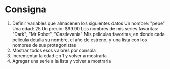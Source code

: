 # Consigna
1) Definir variables que almacenen los siguientes datos
Un nombre: "pepe"
Una edad: 25
Un precio: $99.90
Los nombres de mis series favoritas: "Dark", "Mr Robot", "Castlevania"
Mis peliculas favoritas, en donde cada pelicula detalla su nombre, el año de estreno, y una lista con los nombres de sus protagonistas
2) Mostrar todos esos valores por consola
3) Incrementar la edad en 1 y volver a mostrarla
4) Agregar una serie a la lista y volver a mostrarla
